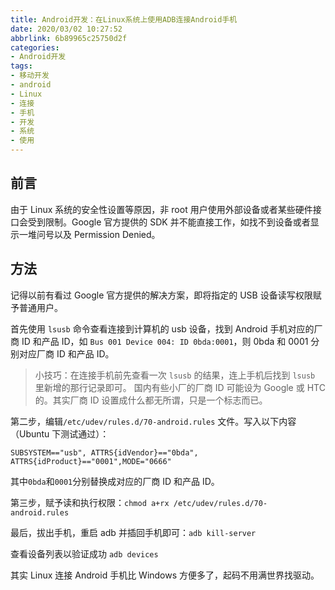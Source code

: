 ```yaml
---
title: Android开发：在Linux系统上使用ADB连接Android手机
date: 2020/03/02 10:27:52
abbrlink: 6b89965c25750d2f
categories:
- Android开发
tags:
- 移动开发
- android
- Linux
- 连接
- 手机
- 开发
- 系统
- 使用
---
```

## 前言
由于 Linux 系统的安全性设置等原因，非 root 用户使用外部设备或者某些硬件接口会受到限制。Google 官方提供的 SDK 并不能直接工作，如找不到设备或者显示一堆问号以及 Permission Denied。


## 方法
记得以前有看过 Google 官方提供的解决方案，即将指定的 USB 设备读写权限赋予普通用户。

首先使用 `lsusb` 命令查看连接到计算机的 usb 设备，找到 Android 手机对应的厂商 ID 和产品 ID，如 `Bus 001 Device 004: ID 0bda:0001`，则 0bda 和 0001 分别对应厂商 ID 和产品 ID。

>小技巧：在连接手机前先查看一次 `lsusb` 的结果，连上手机后找到 `lsusb` 里新增的那行记录即可。
>国内有些小厂的厂商 ID 可能设为 Google 或 HTC 的。其实厂商 ID 设置成什么都无所谓，只是一个标志而已。

第二步，编辑`/etc/udev/rules.d/70-android.rules` 文件。写入以下内容（Ubuntu 下测试通过）：

```
SUBSYSTEM=="usb", ATTRS{idVendor}=="0bda", ATTRS{idProduct}=="0001",MODE="0666"
```

其中` 0bda `和` 0001 `分别替换成对应的厂商 ID 和产品 ID。

第三步，赋予读和执行权限：`chmod a+rx /etc/udev/rules.d/70-android.rules`

最后，拔出手机，重启 adb 并插回手机即可：`adb kill-server`

查看设备列表以验证成功 `adb devices`

其实 Linux 连接 Android 手机比 Windows 方便多了，起码不用满世界找驱动。
